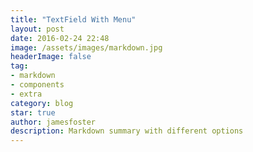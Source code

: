 ```yaml
---
title: "TextField With Menu"
layout: post
date: 2016-02-24 22:48
image: /assets/images/markdown.jpg
headerImage: false
tag:
- markdown
- components
- extra
category: blog
star: true
author: jamesfoster
description: Markdown summary with different options
---
```

